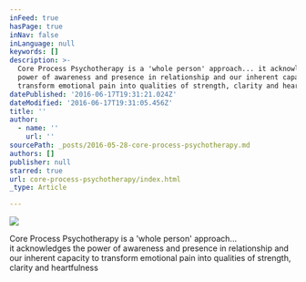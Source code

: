 ```yaml
---
inFeed: true
hasPage: true
inNav: false
inLanguage: null
keywords: []
description: >-
  Core Process Psychotherapy is a 'whole person' approach... it acknowledges the
  power of awareness and presence in relationship and our inherent capacity to
  transform emotional pain into qualities of strength, clarity and heartfulness
datePublished: '2016-06-17T19:31:21.024Z'
dateModified: '2016-06-17T19:31:05.456Z'
title: ''
author:
  - name: ''
    url: ''
sourcePath: _posts/2016-05-28-core-process-psychotherapy.md
authors: []
publisher: null
starred: true
url: core-process-psychotherapy/index.html
_type: Article

---
```

![](https://the-grid-user-content.s3-us-west-2.amazonaws.com/3e81891b-e71b-4237-99de-684e3de88994.jpg)

Core Process Psychotherapy is a 'whole person' approach...  
it acknowledges the power of awareness and presence in relationship and  
our inherent capacity to transform emotional pain into qualities of strength, clarity and heartfulness